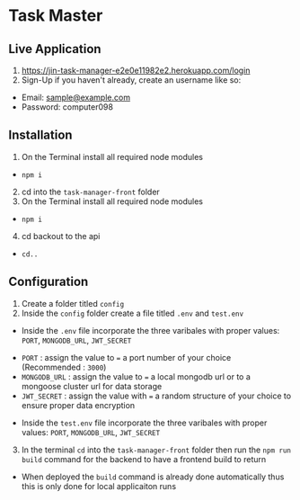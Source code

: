 # Task Master 

## Live Application
1) https://jin-task-manager-e2e0e11982e2.herokuapp.com/login
2) Sign-Up if you haven't already, create an username like so: 
- Email: sample@example.com
- Password: computer098

## Installation
1) On the Terminal install all required node modules
- ```npm i```
2) cd into the ```task-manager-front``` folder
3) On the Terminal install all required node modules
- ```npm i```
4) cd backout to the api
- ```cd..```

## Configuration
1) Create a folder titled ```config```
2) Inside the ```config``` folder create a file titled ```.env``` and ```test.env```
- Inside the ```.env``` file incorporate the three varibales with proper values: ```PORT```, ```MONGODB_URL```, ```JWT_SECRET```
* ```PORT``` : assign the value to ```=``` a port number of your choice (Recommended : ```3000```)
* ```MONGODB_URL``` : assign the value to ```=``` a local mongodb url or to a mongoose cluster url for data storage
* ```JWT_SECRET``` : assign the value with ```=``` a random structure of your choice to ensure proper data encryption
- Inside the ```test.env``` file incorporate the three varibales with proper values: ```PORT```, ```MONGODB_URL```, ```JWT_SECRET```
3) In the terminal ```cd``` into the ```task-manager-front``` folder then run the ```npm run build``` command for the backend to have a frontend build to return
- When deployed the ```build``` command is already done automatically thus this is only done for local applicaiton runs